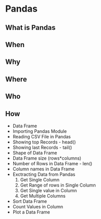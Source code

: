 # Pandas

## What is Pandas

## When

## Why

## Where

## Who

## How

* Data Frame
* Importing Pandas Module
* Reading CSV File in Pandas
* Showing top Records - head\(\)
* Showing last Records - tail\(\)
* Shape of Data Frame
* Data Frame size \(rows\*columns\)
* Number of Rows in Data Frame - len\(\) 
* Column names in Data Frame 
* Exctracting Data from Pandas
  1. Get Single Column
  2. Get Range of rows in Single Column
  3. Get Single value in Column
  4. Get Multiple Columns
* Sort Data Frame
* Count Values in Column
* Plot a Data Frame

